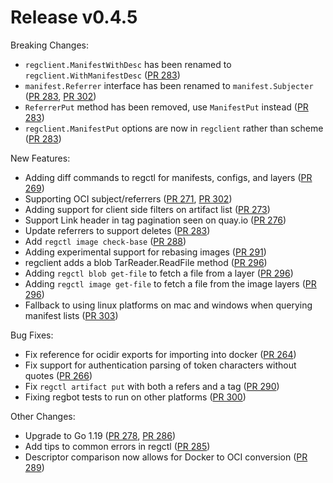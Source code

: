 # Release v0.4.5

Breaking Changes:

- `regclient.ManifestWithDesc` has been renamed to `regclient.WithManifestDesc` ([PR 283][pr-283])
- `manifest.Referrer` interface has been renamed to `manifest.Subjecter` ([PR 283][pr-283], [PR 302][pr-302])
- `ReferrerPut` method has been removed, use `ManifestPut` instead ([PR 283][pr-283])
- `regclient.ManifestPut` options are now in `regclient` rather than scheme ([PR 283][pr-283])

New Features:

- Adding diff commands to regctl for manifests, configs, and layers ([PR 269][pr-269])
- Supporting OCI subject/referrers ([PR 271][pr-271], [PR 302][pr-302])
- Adding support for client side filters on artifact list ([PR 273][pr-273])
- Support Link header in tag pagination seen on quay.io ([PR 276][pr-276])
- Update referrers to support deletes ([PR 283][pr-283])
- Add `regctl image check-base` ([PR 288][pr-288])
- Adding experimental support for rebasing images ([PR 291][pr-291])
- regclient adds a blob TarReader.ReadFile method ([PR 296][pr-296])
- Adding `regctl blob get-file` to fetch a file from a layer ([PR 296][pr-296])
- Adding `regctl image get-file` to fetch a file from the image layers ([PR 296][pr-296])
- Fallback to using linux platforms on mac and windows when querying manifest lists ([PR 303][pr-303])

Bug Fixes:

- Fix reference for ocidir exports for importing into docker ([PR 264][pr-264])
- Fix support for authentication parsing of token characters without quotes ([PR 266][pr-266])
- Fix `regctl artifact put` with both a refers and a tag ([PR 290][pr-290])
- Fixing regbot tests to run on other platforms ([PR 300][pr-300])

Other Changes:

- Upgrade to Go 1.19 ([PR 278][pr-278], [PR 286][pr-286])
- Add tips to common errors in regctl ([PR 285][pr-285])
- Descriptor comparison now allows for Docker to OCI conversion ([PR 289][pr-289])

[pr-264]: https://github.com/regclient/regclient/pull/264
[pr-266]: https://github.com/regclient/regclient/pull/266
[pr-269]: https://github.com/regclient/regclient/pull/269
[pr-271]: https://github.com/regclient/regclient/pull/271
[pr-273]: https://github.com/regclient/regclient/pull/273
[pr-276]: https://github.com/regclient/regclient/pull/276
[pr-278]: https://github.com/regclient/regclient/pull/278
[pr-283]: https://github.com/regclient/regclient/pull/283
[pr-285]: https://github.com/regclient/regclient/pull/285
[pr-286]: https://github.com/regclient/regclient/pull/286
[pr-288]: https://github.com/regclient/regclient/pull/288
[pr-289]: https://github.com/regclient/regclient/pull/289
[pr-290]: https://github.com/regclient/regclient/pull/290
[pr-291]: https://github.com/regclient/regclient/pull/291
[pr-296]: https://github.com/regclient/regclient/pull/296
[pr-300]: https://github.com/regclient/regclient/pull/300
[pr-302]: https://github.com/regclient/regclient/pull/302
[pr-303]: https://github.com/regclient/regclient/pull/303
